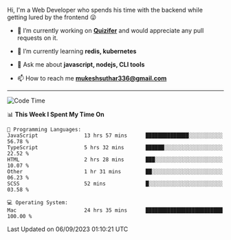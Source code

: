 Hi, I'm a Web Developer who spends his time with the backend while getting lured by the frontend 😜

- 🔭 I’m currently working on **[Quizifer](https://github.com/SutharMukesh/Quizifer/)** and would appreciate any pull requests on it.

- 🌱 I’m currently learning **redis, kubernetes**

- 💬 Ask me about **javascript, nodejs, CLI tools**

- 📫 How to reach me **mukeshsuthar336@gmail.com**

---
<!--START_SECTION:waka-->
![Code Time](http://img.shields.io/badge/Code%20Time-2%2C490%20hrs%2030%20mins-blue)

📊 **This Week I Spent My Time On** 

```text
💬 Programming Languages: 
JavaScript               13 hrs 57 mins      ██████████████░░░░░░░░░░░   56.78 % 
TypeScript               5 hrs 32 mins       ██████░░░░░░░░░░░░░░░░░░░   22.52 % 
HTML                     2 hrs 28 mins       ███░░░░░░░░░░░░░░░░░░░░░░   10.07 % 
Other                    1 hr 31 mins        ██░░░░░░░░░░░░░░░░░░░░░░░   06.23 % 
SCSS                     52 mins             █░░░░░░░░░░░░░░░░░░░░░░░░   03.58 % 

💻 Operating System: 
Mac                      24 hrs 35 mins      █████████████████████████   100.00 % 
```


 Last Updated on 06/09/2023 01:10:21 UTC
<!--END_SECTION:waka-->
